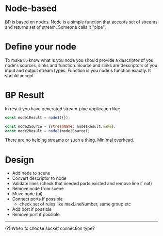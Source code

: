 # Node-based
BP is based on nodes. Node is a simple function that accepts set of
streams and returns set of stream. Someone calls it "pipe".

# Define your node
To make `bp` know what is you node you should provide a descriptor
of you node's sources, sinks and function.
Source and sinks are descriptors of you input and output stream types.
Function is you node's function exactly. It should accept

# BP Result
In result you have generated stream-pipe application like:

```javascript
const node1Result = node1({});

const node2Source = {streamName: node1Result.name};
const node2Result = node2(node2Source);
```

There are no helping streams or such a thing. Minimal overhead.

# Design
 - Add node to scene
 - Convert descriptor to node
 - Validate lines (check that needed ports existed and remove line if not)
 - Remove node from scene
 - Move node (ui)
 - Connect ports if possible
   - check set of rules like maxLineNumber, same group etc
 - Add port if possible
 - Remove port if possible


------------------------------------------------------------------------
(?) When to choose socket connection type?
